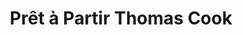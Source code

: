 ---
title: "Prêt à Partir Thomas Cook"
url: /angers/pret-a-partir-thomas-cook/
shop: agence de voyage
---